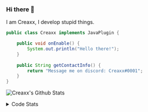 ### Hi there 👋

I am Creaxx, I develop stupid things. 

```java
public class Creaxx implements JavaPlugin {

    public void onEnable() {
        System.out.println("Hello there!");
    }
    
    public String getContactInfo() {
        return "Message me on discord: Creaxx#0001";
    }
}
```

![Creaxx's Github Stats](https://github-readme-stats.vercel.app/api?username=CreaxxOG&show_icons=true&theme=dark&count_private=true)

<details>
  <summary>Code Stats</summary>

<!--START_SECTION:waka-->
![Code Time](http://img.shields.io/badge/Code%20Time-929%20hrs%206%20mins-blue)

![Lines of code](https://img.shields.io/badge/From%20Hello%20World%20I%27ve%20Written-2%20Thousand%20lines%20of%20code-blue)

**🐱 My GitHub Data** 

> 🏆 635 Contributions in the Year 2022
 > 
> 📦 231.3 kB Used in GitHub's Storage 
 > 
> 🚫 Not Opted to Hire
 > 
> 📜 3 Public Repositories 
 > 
> 🔑 3 Private Repositories  
 > 
**I'm an Early 🐤** 

```text
🌞 Morning    15 commits     █░░░░░░░░░░░░░░░░░░░░░░░░   3.55% 
🌆 Daytime    201 commits    ████████████░░░░░░░░░░░░░   47.52% 
🌃 Evening    187 commits    ███████████░░░░░░░░░░░░░░   44.21% 
🌙 Night      20 commits     █░░░░░░░░░░░░░░░░░░░░░░░░   4.73%

```
📅 **I'm Most Productive on Sunday** 

```text
Monday       52 commits     ███░░░░░░░░░░░░░░░░░░░░░░   12.29% 
Tuesday      69 commits     ████░░░░░░░░░░░░░░░░░░░░░   16.31% 
Wednesday    71 commits     ████░░░░░░░░░░░░░░░░░░░░░   16.78% 
Thursday     51 commits     ███░░░░░░░░░░░░░░░░░░░░░░   12.06% 
Friday       47 commits     ██░░░░░░░░░░░░░░░░░░░░░░░   11.11% 
Saturday     61 commits     ███░░░░░░░░░░░░░░░░░░░░░░   14.42% 
Sunday       72 commits     ████░░░░░░░░░░░░░░░░░░░░░   17.02%

```


📊 **This Week I Spent My Time On** 

```text
💬 Programming Languages: 
Java                     7 hrs 22 mins       ████████████████████░░░░░   82.06% 
Kotlin                   1 hr 13 mins        ███░░░░░░░░░░░░░░░░░░░░░░   13.59% 
YAML                     18 mins             ░░░░░░░░░░░░░░░░░░░░░░░░░   3.44% 
GitIgnore file           3 mins              ░░░░░░░░░░░░░░░░░░░░░░░░░   0.61% 
XML                      0 secs              ░░░░░░░░░░░░░░░░░░░░░░░░░   0.15%

🔥 Editors: 
IntelliJ                 8 hrs 59 mins       █████████████████████████   100.0%

```

**I Mostly Code in Java** 

```text
Java                     6 repos             ███████████████░░░░░░░░░░   60.0% 
Kotlin                   3 repos             ███████░░░░░░░░░░░░░░░░░░   30.0% 
EJS                      1 repo              ██░░░░░░░░░░░░░░░░░░░░░░░   10.0%

```



 Last Updated on 18/10/2022 18:44:21 UTC
<!--END_SECTION:waka-->
</details>
